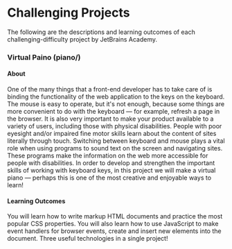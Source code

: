 # Challenging Projects
The following are the descriptions and learning outcomes of each challenging-difficulty project by JetBrains Academy.

### Virtual Paino (piano/)
#### About
One of the many things that a front-end developer has to take care of is binding the functionality of the web application to the keys on the keyboard. The mouse is easy to operate, but it's not enough, because some things are more convenient to do with the keyboard — for example, refresh a page in the browser. It is also very important to make your product available to a variety of users, including those with physical disabilities. People with poor eyesight and/or impaired fine motor skills learn about the content of sites literally through touch. Switching between keyboard and mouse plays a vital role when using programs to sound text on the screen and navigating sites. These programs make the information on the web more accessible for people with disabilities. In order to develop and strengthen the important skills of working with keyboard keys, in this project we will make a virtual piano — perhaps this is one of the most creative and enjoyable ways to learn!

#### Learning Outcomes
You will learn how to write markup HTML documents and practice the most popular CSS properties. You will also learn how to use JavaScript to make event handlers for browser events, create and insert new elements into the document. Three useful technologies in a single project!
